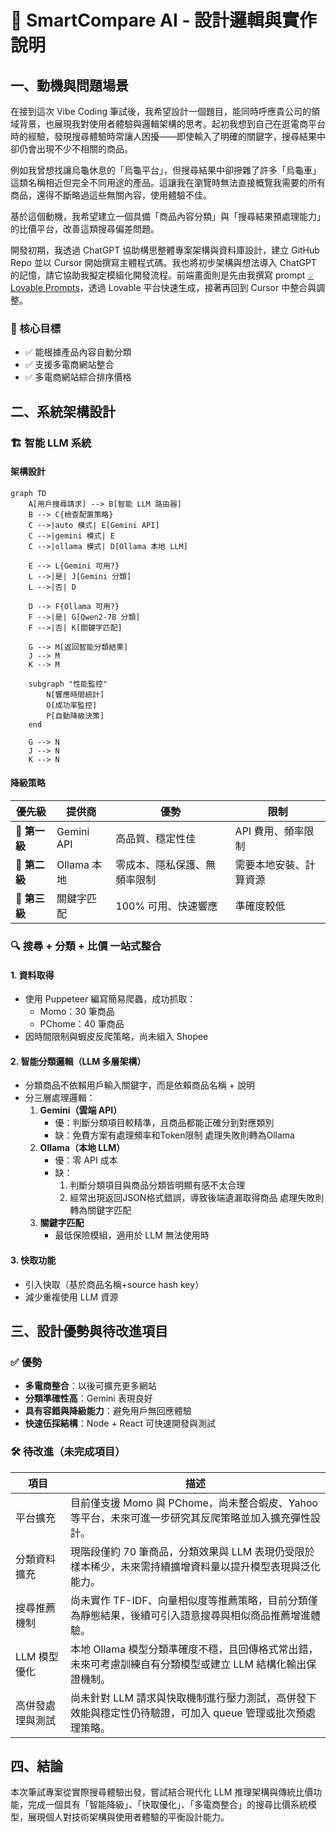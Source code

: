 # 📄 SmartCompare AI - 設計邏輯與實作說明

## 一、動機與問題場景

在接到這次 Vibe Coding 筆試後，我希望設計一個題目，能同時呼應貴公司的領域背景，也展現我對使用者體驗與邏輯架構的思考。起初我想到自己在逛電商平台時的經驗，發現搜尋體驗時常讓人困擾——即使輸入了明確的關鍵字，搜尋結果中卻仍會出現不少不相關的商品。

例如我曾想找讓烏龜休息的「烏龜平台」，但搜尋結果中卻摻雜了許多「烏龜車」這類名稱相近但完全不同用途的產品。這讓我在瀏覽時無法直接概覽我需要的所有商品，還得不斷略過這些無關內容，使用體驗不佳。

基於這個動機，我希望建立一個具備「商品內容分類」與「搜尋結果預處理能力」的比價平台，改善這類搜尋偏差問題。

開發初期，我透過 ChatGPT 協助構思整體專案架構與資料庫設計，建立 GitHub Repo 並以 Cursor 開始撰寫主體程式碼。我也將初步架構與想法導入 ChatGPT 的記憶，請它協助我擬定模組化開發流程。前端畫面則是先由我撰寫 prompt [💡 Lovable Prompts](docs/LOVABLE_PROMPTS.md)，透過 Lovable 平台快速生成，接著再回到 Cursor 中整合與調整。

### 🎯 核心目標

- ✅ 能根據產品內容自動分類
- ✅ 支援多電商網站整合
- ✅ 多電商網站綜合排序價格

## 二、系統架構設計

### 🏗️ 智能 LLM 系統

#### 架構設計
```mermaid
graph TD
    A[用戶搜尋請求] --> B[智能 LLM 路由器]
    B --> C{檢查配置策略}
    C -->|auto 模式| E[Gemini API]
    C -->|gemini 模式| E
    C -->|ollama 模式| D[Ollama 本地 LLM]
    
    E --> L{Gemini 可用?}
    L -->|是| J[Gemini 分類]
    L -->|否| D
    
    D --> F{Ollama 可用?}
    F -->|是| G[Qwen2-7B 分類]
    F -->|否| K[關鍵字匹配]
    
    G --> M[返回智能分類結果]
    J --> M
    K --> M
    
    subgraph "性能監控"
        N[響應時間統計]
        O[成功率監控]
        P[自動降級決策]
    end
    
    G --> N
    J --> N
    K --> N
```

#### 降級策略
| 優先級 | 提供商 | 優勢 | 限制 |
|--------|--------|------|------|
| 🥇 **第一級** | Gemini API | 高品質、穩定性佳 | API 費用、頻率限制 |
| 🥈 **第二級** | Ollama 本地 | 零成本、隱私保護、無頻率限制 | 需要本地安裝、計算資源 |
| 🥉 **第三級** | 關鍵字匹配 | 100% 可用、快速響應 | 準確度較低 |

### 🔍 搜尋 + 分類 + 比價 一站式整合

#### 1. 資料取得
- 使用 Puppeteer 編寫簡易爬蟲，成功抓取：
  - Momo：30 筆商品
  - PChome：40 筆商品
- 因時間限制與蝦皮反爬策略，尚未組入 Shopee

#### 2. 智能分類邏輯（LLM 多層架構）
- 分類商品不依賴用戶輸入關鍵字，而是依賴商品名稱 + 說明
- 分三層處理邏輯：
  1. **Gemini（雲端 API）**
     - 優：判斷分類項目較精準，且商品都能正確分到對應類別
     - 缺：免費方案有處理頻率和Token限制
     處理失敗則轉為Ollama
  2. **Ollama（本地 LLM）**
     - 優：零 API 成本
     - 缺：
        1. 判斷分類項目與商品分類皆明顯有感不太合理
        2. 經常出現返回JSON格式錯誤，導致後端遺漏取得商品
     處理失敗則轉為關鍵字匹配
  3. **關鍵字匹配**
     - 最低保險模組，適用於 LLM 無法使用時

#### 3. 快取功能
- 引入快取（基於商品名稱+source hash key）
- 減少重複使用 LLM 資源

## 三、設計優勢與待改進項目

### ✅ 優勢
- **多電商整合**：以後可擴充更多網站
- **分類準確性高**：Gemini 表現良好
- **具有容錯與降級能力**：避免用戶無回應體驗
- **快速伍採結構**：Node + React 可快速開發與測試

### 🛠️ 待改進（未完成項目）

| 項目 | 描述 |
|------|------|
| 平台擴充 | 目前僅支援 Momo 與 PChome，尚未整合蝦皮、Yahoo 等平台，未來可進一步研究其反爬策略並加入擴充彈性設計。 |
| 分類資料擴充 | 現階段僅約 70 筆商品，分類效果與 LLM 表現仍受限於樣本稀少，未來需持續擴增資料量以提升模型表現與泛化能力。 |
| 搜尋推薦機制 | 尚未實作 TF-IDF、向量相似度等推薦策略，目前分類僅為靜態結果，後續可引入語意搜尋與相似商品推薦增進體驗。 |
| LLM 模型優化 | 本地 Ollama 模型分類準確度不穩，且回傳格式常出錯，未來可考慮訓練自有分類模型或建立 LLM 結構化輸出保證機制。 |
| 高併發處理與測試 | 尚未針對 LLM 請求與快取機制進行壓力測試，高併發下效能與穩定性仍待驗證，可加入 queue 管理或批次預處理策略。 |

## 四、結論

本次筆試專案從實際搜尋體驗出發，嘗試結合現代化 LLM 推理架構與傳統比價功能，完成一個具有「智能降級」、「快取優化」、「多電商整合」的搜尋比價系統模型，展現個人對技術架構與使用者體驗的平衡設計能力。 
